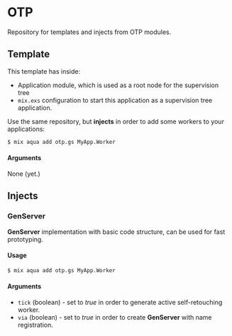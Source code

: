 # OTP

Repository for templates and injects from OTP modules.

## Template

This template has inside:

* Application module, which is used as a root node for the supervision tree
* `mix.exs` configuration to start this application as a supervision tree application.

Use the same repository, but **injects** in order to add some workers to your applications:

```bash
$ mix aqua add otp.gs MyApp.Worker
```

#### Arguments

None (yet.)

## Injects

### GenServer

**GenServer** implementation with basic code structure, can be used for fast prototyping.

#### Usage

```bash
$ mix aqua add otp.gs MyApp.Worker
```

#### Arguments

* `tick` (boolean) - set to *true* in order to generate active self-retouching worker.
* `via` (boolean) - set to *true* in order to create **GenServer** with name registration.